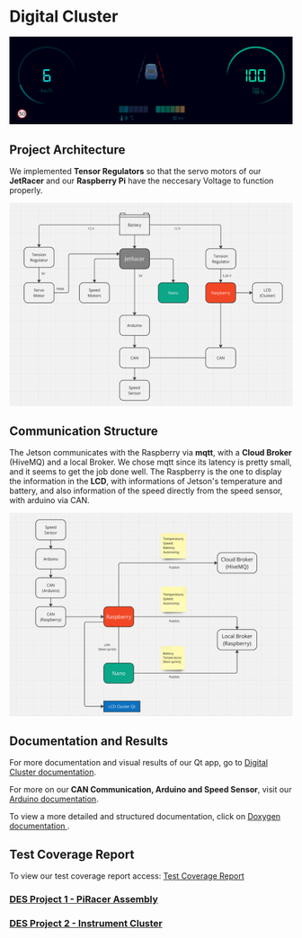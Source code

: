 # Digital Cluster

![Digital Cluster](/digital_cluster/results/cluster.png)

## Project Architecture

We implemented **Tensor Regulators** so that the servo motors of our **JetRacer** and our **Raspberry Pi** have the neccesary Voltage to function properly.

![Project Structure](ADR/structure.png)

## Communication Structure

The Jetson communicates with the Raspberry via **mqtt**, with a **Cloud Broker** (HiveMQ) and a local Broker. We chose mqtt since its latency is pretty small, and it seems to get the job done well. The Raspberry is the one to display the information in the **LCD**, with informations of Jetson's temperature and battery, and  also information of the speed directly from the speed sensor, with arduino via CAN.

![Communication structure](ADR/mqtt.png)

## Documentation and Results

For more documentation and visual results of our Qt app, go to [Digital Cluster documentation](/digital_cluster/README.md).

For more on our **CAN Communication, Arduino and Speed Sensor**, visit our [Arduino documentation](/arduino/README_arduino.md).

To view a more detailed and structured documentation, click on
[Doxygen documentation ](https://seame-pt.github.io/DistributedEmbeddedSystems/).

## Test Coverage Report

To view our test coverage report access: [Test Coverage Report](https://seame-pt.github.io/DistributedEmbeddedSystems/coverage/index.html)

### [DES Project 1 - PiRacer Assembly](https://github.com/SEA-ME/DES_PiRacer-Assembly)

### [DES Project 2 - Instrument Cluster](https://github.com/SEA-ME/DES_Instrument-Cluster)
